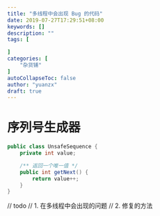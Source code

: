 ```yaml
---
title: "多线程中会出现 Bug 的代码"
date: 2019-07-27T17:29:51+08:00
keywords: []
description: ""
tags: [

]
categories: [
    "杂货铺"
]
autoCollapseToc: false
author: "yuanzx"
draft: true
---
```


# 序列号生成器

```java
public class UnsafeSequence {
    private int value;

    /** 返回一个唯一值 */
    public int getNext() {
        return value++;
    }
}
```

// todo 
//      1. 在多线程中会出现的问题
//      2. 修复的方法
